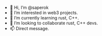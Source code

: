 - 👋 Hi, I’m @saperok
- 👀 I’m interested in web3 projects. 
- 🌱 I’m currently learning rust, C++.
- 💞️ I’m looking to collaborate rust, C++ devs.
- 📫 Direct message.

<!---
saperok/saperok is a ✨ special ✨ repository because its `README.md` (this file) appears on your GitHub profile.
You can click the Preview link to take a look at your changes.
--->
